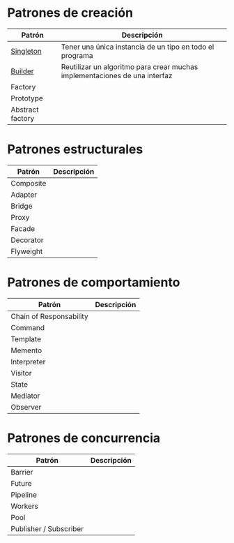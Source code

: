 
# Patrones de creación

| Patrón                    | Descripción                                                                   |
|---------------------------|-------------------------------------------------------------------------------|
| [Singleton](./pages/Singleton.md)                 | Tener una única instancia de un tipo en todo el programa                      |
| [Builder](./pages/Builder.md)                   | Reutilizar un algoritmo para crear muchas implementaciones de una interfaz    |
| Factory                   |               |
| Prototype                 |               |
| Abstract factory          |               |

# Patrones estructurales

| Patrón                    | Descripción   |
|---------------------------|---------------|
| Composite                 |               |
| Adapter                   |               |
| Bridge                    |               |
| Proxy                     |               |
| Facade                    |               |
| Decorator                 |               |
| Flyweight                 |               |

# Patrones de comportamiento

| Patrón                    | Descripción   |
|---------------------------|---------------|
| Chain of Responsability   |               |
| Command                   |               |
| Template                  |               |
| Memento                   |               |
| Interpreter               |               |
| Visitor                   |               |
| State                     |               |
| Mediator                  |               |
| Observer                  |               |

# Patrones de concurrencia

| Patrón                    | Descripción   |
|---------------------------|---------------|
| Barrier                   |               |
| Future                    |               |
| Pipeline                  |               |
| Workers                   |               |
| Pool                      |               |
| Publisher / Subscriber    |               |